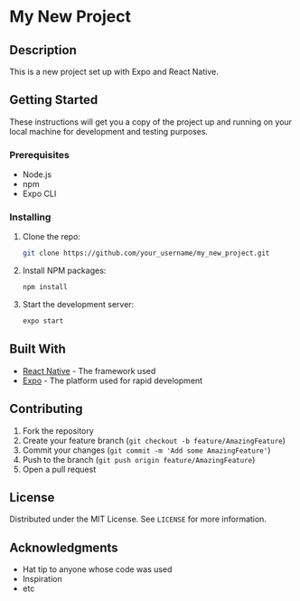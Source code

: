 # My New Project

## Description
This is a new project set up with Expo and React Native.

## Getting Started
These instructions will get you a copy of the project up and running on your local machine for development and testing purposes.

### Prerequisites
- Node.js
- npm
- Expo CLI

### Installing
1. Clone the repo:
    ```sh
    git clone https://github.com/your_username/my_new_project.git
    ```
2. Install NPM packages:
    ```sh
    npm install
    ```
3. Start the development server:
    ```sh
    expo start
    ```

## Built With
- [React Native](https://reactnative.dev/) - The framework used
- [Expo](https://expo.dev/) - The platform used for rapid development

## Contributing
1. Fork the repository
2. Create your feature branch (`git checkout -b feature/AmazingFeature`)
3. Commit your changes (`git commit -m 'Add some AmazingFeature'`)
4. Push to the branch (`git push origin feature/AmazingFeature`)
5. Open a pull request

## License
Distributed under the MIT License. See `LICENSE` for more information.

## Acknowledgments
- Hat tip to anyone whose code was used
- Inspiration
- etc
